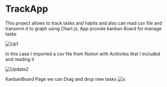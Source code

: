 # TrackApp
This project allows to track tasks and habits and also can read csv file and transorm it to graph using Chart js, App provide kanban Board for manage tasks 

![Up1](https://github.com/medmks/TrackApp/assets/90214045/82a977ee-eadc-46d5-bdb5-1e0ef367bb38)

In this case I imported a csv file from Notion with Acitivites that I included and reading it 

![Update2](https://github.com/medmks/TrackApp/assets/90214045/ef7a917f-2b30-42b7-804d-7b635c9b8261)


KanbanBoard Page we can Drag and drop new tasks 
![s](https://github.com/medmks/TrackApp/assets/90214045/02ab9a23-2d9b-4aac-bbc8-384706d32b33)
